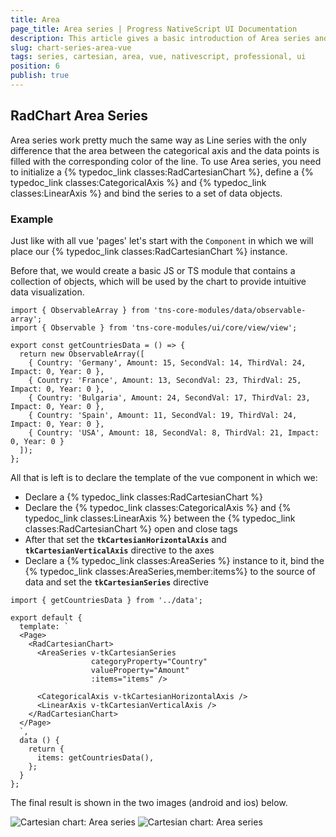 ```yaml
---
title: Area
page_title: Area series | Progress NativeScript UI Documentation
description: This article gives a basic introduction of Area series and continues with a sample scenario of how Area series are used.
slug: chart-series-area-vue
tags: series, cartesian, area, vue, nativescript, professional, ui
position: 6
publish: true
---
```


## RadChart Area Series
Area series work pretty much the same way as Line series with the only difference that the area between the categorical axis and the data points is filled with the corresponding color of the line. To use Area series, you need to initialize a {% typedoc_link classes:RadCartesianChart %}, define a {% typedoc_link classes:CategoricalAxis %} and {% typedoc_link classes:LinearAxis %} and bind the series to a set of data objects.

### Example
Just like with all vue 'pages' let's start with the `Component` in which we will place our {% typedoc_link classes:RadCartesianChart %} instance.

Before that, we would create a basic JS or TS module that contains a collection of objects, which will be used by the chart to provide intuitive data visualization.

```
import { ObservableArray } from 'tns-core-modules/data/observable-array';
import { Observable } from 'tns-core-modules/ui/core/view/view';

export const getCountriesData = () => {
  return new ObservableArray([
    { Country: 'Germany', Amount: 15, SecondVal: 14, ThirdVal: 24, Impact: 0, Year: 0 },
    { Country: 'France', Amount: 13, SecondVal: 23, ThirdVal: 25, Impact: 0, Year: 0 },
    { Country: 'Bulgaria', Amount: 24, SecondVal: 17, ThirdVal: 23, Impact: 0, Year: 0 },
    { Country: 'Spain', Amount: 11, SecondVal: 19, ThirdVal: 24, Impact: 0, Year: 0 },
    { Country: 'USA', Amount: 18, SecondVal: 8, ThirdVal: 21, Impact: 0, Year: 0 }
  ]);
};
```

All that is left is to declare the template of the vue component in which we:

- Declare a {% typedoc_link classes:RadCartesianChart %}
- Declare the {% typedoc_link classes:CategoricalAxis %} and {% typedoc_link classes:LinearAxis %} between the {% typedoc_link classes:RadCartesianChart %} open and close tags
- After that set the **`tkCartesianHorizontalAxis`** and **`tkCartesianVerticalAxis`** directive to the axes
- Declare a {% typedoc_link classes:AreaSeries %} instance to it, bind the {% typedoc_link classes:AreaSeries,member:items%} to the source of data and set the **`tkCartesianSeries`** directive

```
import { getCountriesData } from '../data';

export default {
  template: `
  <Page>
    <RadCartesianChart>
      <AreaSeries v-tkCartesianSeries
                  categoryProperty="Country"
                  valueProperty="Amount"
                  :items="items" />

      <CategoricalAxis v-tkCartesianHorizontalAxis />
      <LinearAxis v-tkCartesianVerticalAxis />
    </RadCartesianChart>
  </Page>
  `,
  data () {
    return {
      items: getCountriesData(),
    };
  }
};
```

The final result is shown in the two images (android and ios) below.

![Cartesian chart: Area series](../../../../ui/img/ns_ui/area_series_android.png "Area series on Android.") ![Cartesian chart: Area series](../../../../ui/img/ns_ui/area_series_ios.png "Area series on iOS.")
